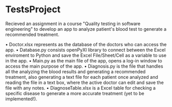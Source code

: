 # TestsProject

Recieved an assignment in a course "Quality testing in software engineering" to develop an app to analyze patient's blood test to generate a recommended treatment.

• Doctor.xlsx represents as the database of the doctors who can access the app.
• Database.py consists openPyXl library to connect between the Excel enviroment to Python and save the Excel File/Sheet/Cell as a variable to use in the app.
• Main.py as the main file of the app, opens a log-in window to access the main purpose of the app.
• Diagnosis.py is the file that handles all the analyzing the blood results and generating a recommended treatment, 
also generating a text file for each patient once analyzed and reading the file in a text box, where the active doctor can edit and save the file with any notes.
• DiagnoseTable.xlsx is a Excel table for checking a specific disease to generate a more accurate treatment (yet to be implemented!).
